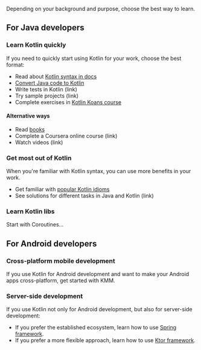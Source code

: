 [//]: # (title: Get started with Kotlin)

Depending on your background and purpose, choose the best way to learn.

## For Java developers

### Learn Kotlin quickly

If you need to quickly start using Kotlin for your work, choose the best format:

* Read about [Kotlin syntax in docs](basic-syntax.md)
* [Convert Java code to Kotlin](mixing-java-kotlin-intellij.md#converting-an-existing-java-file-to-kotlin-with-j2k)  
* Write tests in Kotlin (link)
* Try sample projects (link)
* Complete exercises in [Kotlin Koans course](https://www.jetbrains.com/help/education/learner-start-guide.html?section=Kotlin%20Koans)

#### Alternative ways

* Read [books](books.md)
* Complete a Coursera online course (link)
* Watch videos (link)

### Get most out of Kotlin

When you're familiar with Kotlin syntax, you can use more benefits in your work.

* Get familiar with [popular Kotlin idioms](idioms.md)
* See solutions for different tasks in Java and Kotlin (link)

### Learn Kotlin libs

Start with Coroutines... 

## For Android developers 

### Cross-platform mobile development

If you use Kotlin for Android development and want to make your Android apps cross-platform, get started with KMM.

### Server-side development 

If you use Kotlin not only for Android development, but also for server-side development:

* If you prefer the established ecosystem, learn how to use [Spring framework](https://spring.io/guides/tutorials/spring-boot-kotlin/).
* If you prefer a more flexible approach, learn how to use [Ktor framework](https://ktor.io/quickstart/). 

